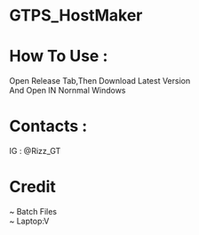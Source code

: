 # GTPS_HostMaker

# How To Use :
Open Release Tab,Then Download Latest Version<br>
And Open IN Nornmal Windows<br>

# Contacts :
IG : @Rizz_GT<br>

# Credit
~ Batch Files<br>
~ Laptop:V<br>
